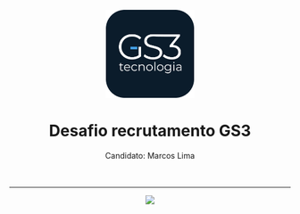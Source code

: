 <p align="center">
  <a>
    <img src="./assets/brand/icon.png" height="158" >
  </a>
  <h1 align="center">Desafio recrutamento GS3</h1>
  <div align="center">
    Candidato: Marcos Lima
  </div>
</p>


<div style="height:20px"></div>

<!--============================ BADGES ============================-->

---
<p align="center">
  <a>
    <img src="https://img.shields.io/badge/FLUTTER-3.3.7-blue">
  </a>
</p>


<div style="height:200px"></div>

<br/> <br/>